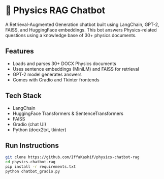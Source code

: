 # 🤖 Physics RAG Chatbot

A Retrieval-Augmented Generation chatbot built using LangChain, GPT-2, FAISS, and HuggingFace embeddings. This bot answers Physics-related questions using a knowledge base of 30+ physics documents.

## Features
- Loads and parses 30+ DOCX Physics documents
- Uses sentence embeddings (MiniLM) and FAISS for retrieval
- GPT-2 model generates answers
- Comes with Gradio and Tkinter frontends

## Tech Stack
- LangChain
- HuggingFace Transformers & SentenceTransformers
- FAISS
- Gradio (chat UI)
- Python (docx2txt, tkinter)

## Run Instructions
```bash
git clone https://github.com/IffaKashif/physics-chatbot-rag
cd physics-chatbot-rag
pip install -r requirements.txt
python chatbot_gradio.py
